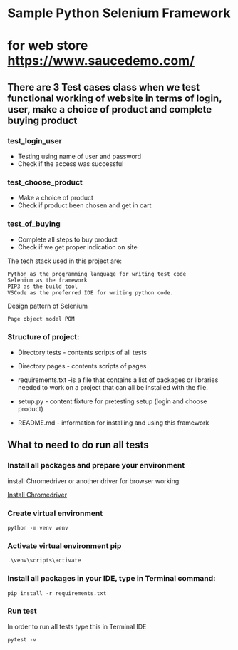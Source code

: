 
# Sample Python Selenium  Framework
# for web store  https://www.saucedemo.com/
## There are 3 Test cases class when we test functional working of website in terms of login, user, make a choice of product and complete buying product  

### test_login_user

* Testing using name of user and password
* Check if the access was successful

### test_choose_product

* Make a choice of product
* Check if product been chosen and get in cart 

### test_of_buying

* Complete all steps to buy product 
* Check if we get proper indication on site 


The tech stack used in this project are:

    Python as the programming language for writing test code
    Selenium as the framework
    PIP3 as the build tool
    VSCode as the preferred IDE for writing python code.

Design pattern of Selenium 
  ```
Page object model POM
  ```
### Structure of project:

- Directory tests - contents scripts of all tests 
-  Directory pages - contents scripts of pages 

- requirements.txt -is a file that contains a list of packages or libraries needed to work on a project that can all be installed with the file.
- setup.py - content fixture for pretesting setup (login and choose product)
- README.md - information for installing and using this framework 



## What to need to do run all tests


### Install all packages and prepare your environment 

install Chromedriver or another driver for browser working:

[Install Chromedriver
](https://developer.chrome.com/docs/chromedriver/downloads?hl=ru)

### Create virtual environment 
  ```
python -m venv venv 
  ```
### Activate virtual environment pip
  ```
.\venv\scripts\activate  
  ```
### Install all packages in your IDE,  type in  Terminal command:
  ```
pip install -r requirements.txt
  ```

### Run test 
In order to run all tests type this in Terminal IDE  

  ```
  pytest -v   
  ```
